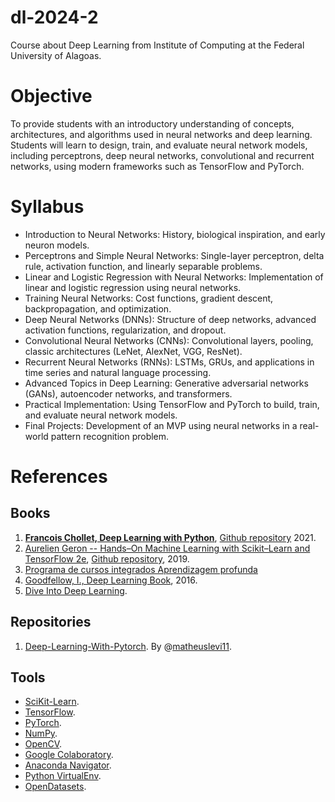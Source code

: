# dl-2024-2
Course about Deep Learning from Institute of Computing at the Federal University of Alagoas.

# Objective
To provide students with an introductory understanding of concepts, architectures, and algorithms used in neural networks and deep learning. Students will learn to design, train, and evaluate neural network models, including perceptrons, deep neural networks, convolutional and recurrent networks, using modern frameworks such as TensorFlow and PyTorch.

# Syllabus
- Introduction to Neural Networks: History, biological inspiration, and early neuron models.
- Perceptrons and Simple Neural Networks: Single-layer perceptron, delta rule, activation function, and linearly separable problems.
- Linear and Logistic Regression with Neural Networks: Implementation of linear and logistic regression using neural networks.
- Training Neural Networks: Cost functions, gradient descent, backpropagation, and optimization.
- Deep Neural Networks (DNNs): Structure of deep networks, advanced activation functions, regularization, and dropout.
- Convolutional Neural Networks (CNNs): Convolutional layers, pooling, classic architectures (LeNet, AlexNet, VGG, ResNet).
- Recurrent Neural Networks (RNNs): LSTMs, GRUs, and applications in time series and natural language processing.
- Advanced Topics in Deep Learning: Generative adversarial networks (GANs), autoencoder networks, and transformers.
- Practical Implementation: Using TensorFlow and PyTorch to build, train, and evaluate neural network models.
- Final Projects: Development of an MVP using neural networks in a real-world pattern recognition problem.


# References
## Books
1. [**Francois Chollet, Deep Learning with Python**](https://www.amazon.com.br/Learning-Python-Second-Fran%C3%A7ois-Chollet/dp/1617296864/ref=sr_1_1?__mk_pt_BR=%C3%85M%C3%85%C5%BD%C3%95%C3%91&crid=1O15OQOEDCB4L&dib=eyJ2IjoiMSJ9.Dq96rZ3IJu-Vyh0XwN6VAdMbEzrxaSDCXvZChRFqY10wtrQ0iAGGft0UxRhHivS-oUaqtFy-HRBmxa0EbfgfE5z7IN3-TWCaTTx6KUCpDpqyrzfi20YfSy6wK45xrv_iZrIwo1_VB2P8I5Uus8RNmOAnsDGLo9jPQxp0fAD6CAHRQBFvSixx76rBWvObxjhy-w_w9xKel8btTQ27i-rscYlHDSWLmvZE7tnzuO69BSc.AgzbJhgqdlaj83-PwaOQvdD50w9Ow09jTJfiRBaJiv4&dib_tag=se&keywords=deep+learning+with+python+2021&qid=1743679811&s=books&sprefix=deep+learning+with+python+202%2Cstripbooks%2C155&sr=1-1&ufe=app_do%3Aamzn1.fos.6121c6c4-c969-43ae-92f7-cc248fc6181d), [Github repository](https://github.com/fchollet/deep-learning-with-python-notebooks) 2021.
1. [Aurelien Geron -- Hands–On Machine Learning with Scikit–Learn and TensorFlow 2e](https://www.amazon.com.br/s?i=stripbooks&rh=p_27%3AAurelien+Geron&s=relevancerank&text=Aurelien+Geron&ref=dp_byline_sr_book_1), [Github repository](https://github.com/ageron/handson-ml2), 2019.
1. [Programa de cursos integrados Aprendizagem profunda](https://www.coursera.org/specializations/deep-learning)
1. [Goodfellow, I., Deep Learning Book](https://www.deeplearningbook.org/), 2016.
1. [Dive Into Deep Learning](https://d2l.ai/index.html).

## Repositories
1. [Deep-Learning-With-Pytorch](https://github.com/matheuslevi11/Deep-Learning-With-Pytorch). By @[matheuslevi11](https://github.com/matheuslevi11).

## Tools
- [SciKit-Learn](https://scikit-learn.org/stable/).
- [TensorFlow](https://www.tensorflow.org/).
- [PyTorch](https://pytorch.org/).
- [NumPy](https://numpy.org/).
- [OpenCV](https://opencv.org/).
- [Google Colaboratory](https://colab.research.google.com/).
- [Anaconda Navigator](https://anaconda.org/anaconda/anaconda-navigator).
- [Python VirtualEnv](https://pypi.org/project/virtualenv/).
- [OpenDatasets](https://github.com/JovianML/opendatasets).